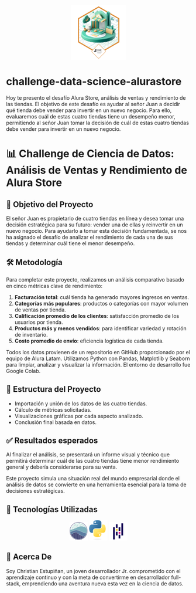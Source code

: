 
<div align=center><img src="img/0cbae998-197d-4fc8-ac13-5d12d560e624.webp" width="150"></div>

# challenge-data-science-alurastore

Hoy te presento el desafío Alura Store, análisis de ventas y rendimiento de las tiendas. El objetivo de este desafío es ayudar al señor Juan a decidir qué tienda debe vender para invertir en un nuevo negocio. Para ello, evaluaremos cuál de estas cuatro tiendas tiene un desempeño menor, permitiendo al señor Juan tomar la decisión de cuál de estas cuatro tiendas debe vender para invertir en un nuevo negocio.

# 📊 Challenge de Ciencia de Datos: Análisis de Ventas y Rendimiento de Alura Store

## 🎯 Objetivo del Proyecto

El señor Juan es propietario de cuatro tiendas en línea y desea tomar una decisión estratégica para su futuro: vender una de ellas y reinvertir en un nuevo negocio. Para ayudarlo a tomar esta decisión fundamentada, se nos ha asignado el desafío de analizar el rendimiento de cada una de sus tiendas y determinar cuál tiene el menor desempeño.

## 🛠️ Metodología

Para completar este proyecto, realizamos un análisis comparativo basado en cinco métricas clave de rendimiento:

1. **Facturación total**: cuál tienda ha generado mayores ingresos en ventas.
2. **Categorías más populares**: productos o categorías con mayor volumen de ventas por tienda.
3. **Calificación promedio de los clientes**: satisfacción promedio de los usuarios por tienda.
4. **Productos más y menos vendidos**: para identificar variedad y rotación de inventario.
5. **Costo promedio de envío**: eficiencia logística de cada tienda.

Todos los datos provienen de un repositorio en GitHub proporcionado por el equipo de Alura Latam. Utilizamos Python con Pandas, Matplotlib y Seaborn para limpiar, analizar y visualizar la información. El entorno de desarrollo fue Google Colab.

## 📂 Estructura del Proyecto

- Importación y unión de los datos de las cuatro tiendas.
- Cálculo de métricas solicitadas.
- Visualizaciones gráficas por cada aspecto analizado.
- Conclusión final basada en datos.

## ✅ Resultados esperados

Al finalizar el análisis, se presentará un informe visual y técnico que permitirá determinar cuál de las cuatro tiendas tiene menor rendimiento general y debería considerarse para su venta.

Este proyecto simula una situación real del mundo empresarial donde el análisis de datos se convierte en una herramienta esencial para la toma de decisiones estratégicas.

## 🔧 Tecnologías Utilizadas 

<div align="center">
	<code><a href="https://seaborn.pydata.org/index.html" target="_blank"><img width="50" src="img/seaborn.svg" alt="Seaborn" title="Seaborn"/></a></code>
	<code><a href="https://www.python.org" target="_blank"><img width="50" src="img/pythonlogo.svg" alt="Python" title="Python"/></a></code>
	<code><a href="https://pandas.pydata.org" target="_blank"><img width="50" src="img/Pandas.svg" alt="Pandas" title="Pandas"/></a></code>
 </div>

## 👤 Acerca De 

Soy Christian Estupiñan, un joven desarrollador Jr. comprometido con el aprendizaje continuo y con la meta de convertirme en desarrollador full-stack, emprendiendo una aventura nueva esta vez en la ciencia de datos.

